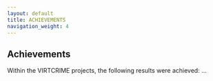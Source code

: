 ```yaml
---
layout: default
title: ACHIEVEMENTS
navigation_weight: 4
---
```

## Achievements

Within the VIRTCRIME projects, the following results were achieved:
...